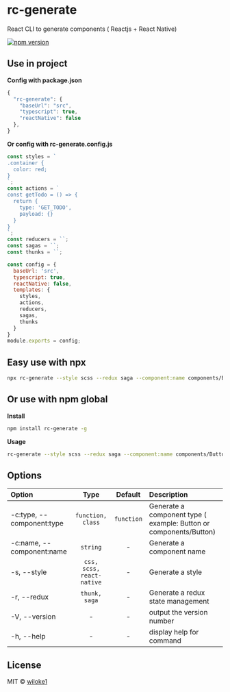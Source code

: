 # rc-generate

React CLI to generate components ( Reactjs + React Native)

[![npm version](https://img.shields.io/npm/v/rc-generate.svg)](https://www.npmjs.com/package/rc-generate)

## Use in project

**Config with package.json**

```js
{
  "rc-generate": {
    "baseUrl": "src",
    "typescript": true,
    "reactNative": false
  },
}
```

**Or config with rc-generate.config.js**

```js
const styles = `
.container {
  color: red;
}
`;
const actions = `
const getTodo = () => {
  return {
    type: 'GET_TODO',
    payload: {}
  }
}
`;
const reducers = ``;
const sagas = ``;
const thunks = ``;

const config = {
  baseUrl: 'src',
  typescript: true,
  reactNative: false,
  templates: {
    styles,
    actions,
    reducers,
    sagas,
    thunks
  }
}
module.exports = config;
```

## Easy use with npx

```bash
npx rc-generate --style scss --redux saga --component:name components/Button
```

## Or use with npm global

**Install**

```bash
npm install rc-generate -g
```

**Usage**

```bash
rc-generate --style scss --redux saga --component:name components/Button
```

## Options

| Option                      | Type                        | Default    | Description |
| :---------                  | :-------:                   | :-----:    | :----------- |
| -c:type, --component:type   | `function, class`           | `function` | Generate a component type ( example: Button or components/Button) |
| -c:name, --component:name   | `string`                    | -          | Generate a component name  |
| -s, --style                 | `css, scss, react-native`   | -          | Generate a style |
| -r, --redux                 | `thunk, saga`               | -          | Generate a redux state management |
| -V, --version               | -                           | -          | output the version number |
| -h, --help                  | -                           | -          | display help for command |

## License

MIT © [wiloke1](https://github.com/wiloke1)
